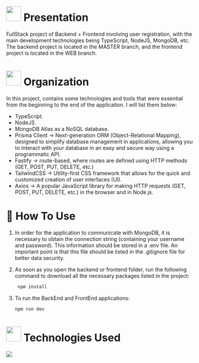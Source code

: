 # <img height="40" src="https://user-images.githubusercontent.com/84249945/219458363-0df46081-95bd-4878-a828-541457541cbd.png"/> Presentation
FullStack project of Backend + Frontend involving user registration, with the main development technologies being TypeScript, NodeJS, MongoDB, etc.
The backend project is located in the MASTER branch, and the frontend project is located in the WEB branch.



# <img height="40" src="https://user-images.githubusercontent.com/84249945/219459633-fbe0a910-0287-4f46-9ec3-0eaf1da53b87.png"/> Organization
In this project, contains some technologies and tools that were essential from the beginning to the end of the application. I will list them below:
- TypeScript.
- NodeJS.
- MongoDB Atlas as a NoSQL database.
- Prisma Client -> Next-generation ORM (Object-Relational Mapping), designed to simplify database management in applications, allowing you to interact with your database in an easy and secure way using a programmatic API.
- Fastify -> route-based, where routes are defined using HTTP methods (GET, POST, PUT, DELETE, etc.)
- TailwindCSS -> Utility-first CSS framework that allows for the quick and customized creation of user interfaces (UI).
- Axios -> A popular JavaScript library for making HTTP requests (GET, POST, PUT, DELETE, etc.) in the browser and in Node.js.




# :hammer: How To Use
1. In order for the application to communicate with MongoDB, it is necessary to obtain the connection string (containing your username and password). This information should be stored in a .env file. An important point is that this file should be listed in the .gitignore file for better data security.
2. As soon as you open the backend or frontend folder, run the following command to download all the necessary packages listed in the project:
   ```bash
    npm install
   ```
  
3. To run the BackEnd and FrontEnd applications:
    ```bash
    npm run dev
    ```


# <img height="40" src="https://user-images.githubusercontent.com/84249945/219471565-77dd520e-41ee-41f8-8fb9-0e259535a867.png"/> Technologies Used
<p>
  <a href="https://skillicons.dev">
    <img src="https://skillicons.dev/icons?i=html,ts,react,nodejs,tailwindcss,prisma,vite" />
  </a>
</p>
